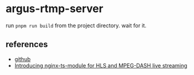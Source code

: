 # argus-rtmp-server

run `pnpm run build` from the project directory. wait for it.

## references

* [github](https://github.com/arut/nginx-rtmp-module)
* [Introducing nginx-ts-module for HLS and MPEG-DASH live streaming](http://nginx-rtmp.blogspot.com/)
